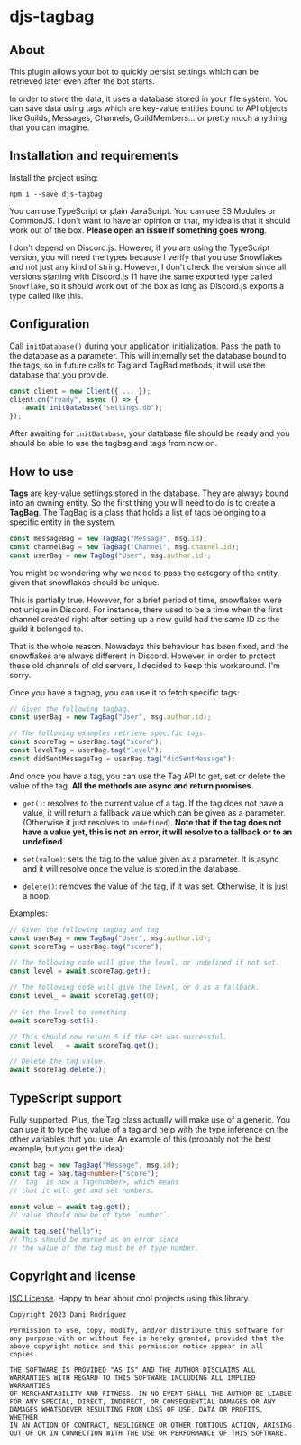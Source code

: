 # djs-tagbag

## About

This plugin allows your bot to quickly persist settings which can be retrieved later even after the bot starts.

In order to store the data, it uses a database stored in your file system. You can save data using tags which are key-value entities bound to API objects like Guilds, Messages, Channels, GuildMembers… or pretty much anything that you can imagine.

## Installation and requirements

Install the project using:

```
npm i --save djs-tagbag
```

You can use TypeScript or plain JavaScript. You can use ES Modules or CommonJS. I don't want to have an opinion or that, my idea is that it should work out of the box. **Please open an issue if something goes wrong**.

I don't depend on Discord.js. However, if you are using the TypeScript version, you will need the types because I verify that you use Snowflakes and not just any kind of string. However, I don't check the version since all versions starting with Discord.js 11 have the same exported type called `Snowflake`, so it should work out of the box as long as Discord.js exports a type called like this.

## Configuration

Call `initDatabase()` during your application initialization. Pass the path to the database as a parameter. This will internally set the database bound to the tags, so in future calls to Tag and TagBad methods, it will use the database that you provide.

```js
const client = new Client({ ... });
client.on("ready", async () => {
	await initDatabase("settings.db");
});
```

After awaiting for `initDatabase`, your database file should be ready and you should be able to use the tagbag and tags from now on.

## How to use

**Tags** are key-value settings stored in the database. They are always bound into an owning entity. So the first thing you will need to do is to create a **TagBag**. The TagBag is a class that holds a list of tags belonging to a specific entity in the system.

```js
const messageBag = new TagBag("Message", msg.id);
const channelBag = new TagBag("Channel", msg.channel.id);
const userBag = new TagBag("User", msg.author.id);
```

You might be wondering why we need to pass the category of the entity, given that snowflakes should be unique.

This is partially true. However, for a brief period of time, snowflakes were not unique in Discord. For instance, there used to be a time when the first channel created right after setting up a new guild had the same ID as the guild it belonged to.

That is the whole reason. Nowadays this behaviour has been fixed, and the snowflakes are always different in Discord. However, in order to protect these old channels of old servers, I decided to keep this workaround. I'm sorry.

Once you have a tagbag, you can use it to fetch specific tags:

```js
// Given the following tagbag.
const userBag = new TagBag("User", msg.author.id);

// The following examples retrieve specific tags.
const scoreTag = userBag.tag("score");
const levelTag = userBag.tag("level");
const didSentMessageTag = userBag.tag("didSentMessage");
```

And once you have a tag, you can use the Tag API to get, set or delete the value of the tag. **All the methods are async and return promises.**

* `get()`: resolves to the current value of a tag. If the tag does not have a value, it will return a fallback value which can be given as a parameter. (Otherwise it just resolves to `undefined`). **Note that if the tag does not have a value yet, this is not an error, it will resolve to a fallback or to an undefined**.

* `set(value)`: sets the tag to the value given as a parameter. It is async and it will resolve once the value is stored in the database.

* `delete()`: removes the value of the tag, if it was set. Otherwise, it is just a noop.

Examples:

```js
// Given the following tagbag and tag
const userBag = new TagBag("User", msg.author.id);
const scoreTag = userBag.tag("score");

// The following code will give the level, or undefined if not set.
const level = await scoreTag.get();

// The following code will give the level, or 0 as a fallback.
const level_ = await scoreTag.get(0);

// Set the level to something
await scoreTag.set(5);

// This should now return 5 if the set was successful.
const level__ = await scoreTag.get();

// Delete the tag value.
await scoreTag.delete();
```

## TypeScript support

Fully supported. Plus, the Tag class actually will make use of a generic. You can use it to type the value of a tag and help with the type inference on the other variables that you use. An example of this (probably not the best example, but you get the idea):

```ts
const bag = new TagBag("Message", msg.id);
const tag = bag.tag<number>("score");
// `tag` is now a Tag<number>, which means
// that it will get and set numbers.

const value = await tag.get();
// value should now be of type `number`.

await tag.set("hello");
// This should be marked as an error since
// the value of the tag must be of type number.
```

## Copyright and license

[ISC License](https://opensource.org/licenses/ISC). Happy to hear about
cool projects using this library.

```
Copyright 2023 Dani Rodríguez

Permission to use, copy, modify, and/or distribute this software for
any purpose with or without fee is hereby granted, provided that the
above copyright notice and this permission notice appear in all copies.

THE SOFTWARE IS PROVIDED "AS IS" AND THE AUTHOR DISCLAIMS ALL
WARRANTIES WITH REGARD TO THIS SOFTWARE INCLUDING ALL IMPLIED WARRANTIES
OF MERCHANTABILITY AND FITNESS. IN NO EVENT SHALL THE AUTHOR BE LIABLE
FOR ANY SPECIAL, DIRECT, INDIRECT, OR CONSEQUENTIAL DAMAGES OR ANY
DAMAGES WHATSOEVER RESULTING FROM LOSS OF USE, DATA OR PROFITS, WHETHER
IN AN ACTION OF CONTRACT, NEGLIGENCE OR OTHER TORTIOUS ACTION, ARISING
OUT OF OR IN CONNECTION WITH THE USE OR PERFORMANCE OF THIS SOFTWARE.
```
